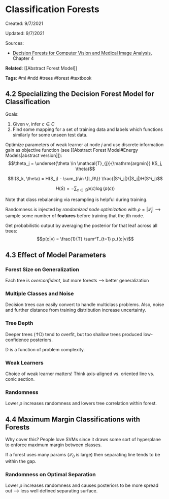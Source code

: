 # Classification Forests
Created: 9/7/2021

Updated: 9/7/2021

Sources:
* [Decision Forests for Computer Vision and Medical Image Analysis](https://link.springer.com/book/10.1007/978-1-4471-4929-3), Chapter 4

**Related**: [[Abstract Forest Model]]

**Tags**: #ml #ndd #trees #forest #textbook 

## 4.2 Specializing the Decision Forest Model for Classification
Goals:
1. Given $v$, infer $c \in C$
2. Find some mapping for a set of training data and labels which functions similarly for some unseen test data. 

Optimize parameters of weak learner at node $j$ and use discrete information gain as objective function (see [[Abstract Forest Model#Energy Models|abstract version]]):
$$\theta_j = \underset{\theta \in \mathcal{T}_{j}}{\mathrm{argmin}} I(S_j, \theta)$$

$$I(S_k, \theta) = H(S_j) - \sum_{i\in \{L,R\}} \frac{|S^i_j|}{|S_j|}H(S^i_j)$$

$$H(S) = - \sum_{c \in C} p(c)\log(p(c))$$

Note that class rebalancing via resampling is helpful during training.

Randomness is injected by *randomized node optimization* with $\rho = |\mathcal{T}_j|$ --> sample some number of **features** before training that the $j$th node.

Get probabilistic output by averaging the posterior for that leaf across all trees:
$$p(c|v) = \frac{1}{T} \sum^T_{t=1} p_t(c|v)$$

## 4.3 Effect of Model Parameters
### Forest Size on Generalization
Each tree is *overconfident*, but more forests --> better generalization

### Multiple Classes and Noise
Decision trees can easily convert to handle multiclass problems. Also, noise and further distance from training distribution increase uncertainty.

### Tree Depth
Deeper trees ($\uparrow$D) tend to overfit, but too shallow trees produced low-confidence posteriors. 

D is a function of problem complexity.

### Weak Learners
Choice of weak learner matters! Think axis-aligned vs. oriented line vs. conic section.

### Randomness
Lower $\rho$ increases randomness and lowers tree correlation within forest.

## 4.4 Maximum Margin Classifications with Forests
Why cover this? People love SVMs since it draws some sort of hyperplane to enforce maximum margin between classes.

If a forest uses many params ($\mathcal{T_0}$ is large) then separating line tends to be within the gap.

### Randomness on Optimal Separation
Lower $\rho$ increases randomness and causes posteriors to be more spread out --> less well defined separating surface.


